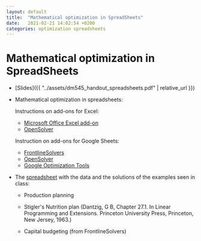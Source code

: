 ```yaml
---
layout: default
title:  "Mathematical optimization in SpreadSheets"
date:   2021-02-21 14:02:54 +0200
categories: optimization spreadsheets
---
```


# Mathematical optimization in SpreadSheets



- [Slides]({{ "../assets/dm545_handout_spreadsheets.pdf" | relative_url }})

- Mathematical optimization in spreadsheets:

	Instructions on add-ons for Excel:

	- [Microsoft Office Excel add-on](https://support.office.com/en-gb/article/Load-the-Solver-Add-in-in-Excel-612926fc-d53b-46b4-872c-e24772f078ca?ui=en-US&rs=en-GB&ad=GB)
	- [OpenSolver](https://opensolver.org/)


	Instruction on add-ons for Google Sheets:


	- [FrontlineSolvers](https://workspace.google.com/marketplace/app/solver/539454054595)
	- [OpenSolver](https://opensolver.org/opensolver-for-google-sheets/)
	- [Google Optimization Tools](https://developers.google.com/optimization/lp/lp)

- The
[spreadsheet](https://docs.google.com/spreadsheets/d/1yWCM0e-qjshjL0IHv8KbbM2csX-Lvi-Wl3nM707f6ac/edit?usp=sharing)
with the data and the solutions of the examples seen in class:

	- Production planning

	- Stigler's Nutrition plan (Dantzig, G B, Chapter 27.1. In Linear Programming and Extensions.
Princeton University Press, Princeton, New Jersey, 1963.)

	- Capital budgeting (from FrontlineSolvers)

<!-- https://www.solver.com/optimization-solutions-corporate-finance-examples -->




